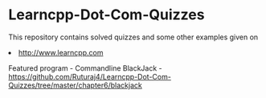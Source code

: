 # Learncpp-Dot-Com-Quizzes

This repository contains solved quizzes and some other examples given on <li>http://www.learncpp.com</li>

Featured program - Commandline BlackJack - https://github.com/Ruturaj4/Learncpp-Dot-Com-Quizzes/tree/master/chapter6/blackjack
